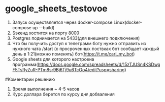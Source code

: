 # google_sheets_testovoe

1. Запуск осуществляется через docker-compose Linux(docker-compose up --build) </br>
2. Бэкенд хостится на порту  8000
3. Postgres поднимается на 5433(для внешнего подключения)
4. Что бы получить доступ к телеграмм боту нужно отправить из нужного чата /start (о просроченных поствках бот сообщает каждый день в 1:21(можно поменять) бот(https://t.me/carl_my_bot)
5. Google sheets для которого настроена программа(https://docs.google.com/spreadsheets/d/15zTJUSn4KSDwgF5TsRyZuR-PTm8sr9Bj6Tj9u6TcOo4/edit?usp=sharing)

#Коментарии  решению
1. Время выполнения ~ 4-5 часов
2. Курс доллара берется по курсу дня добваления

